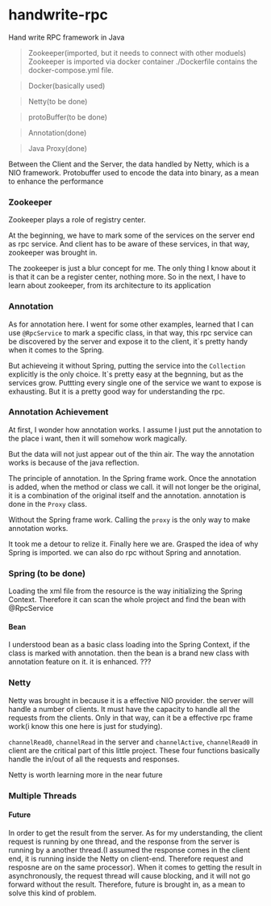 # handwrite-rpc
Hand write RPC framework in Java

>Zookeeper(imported, but it needs to connect with other moduels)
Zookeeper is imported via docker container   ./Dockerfile contains the docker-compose.yml file.

>Docker(basically used)

>Netty(to be done)

>protoBuffer(to be done)

>Annotation(done)

>Java Proxy(done)

Between the Client and the Server, the data handled by Netty, which is a NIO framework.
Protobuffer used to encode the data into binary, as a mean to enhance the performance



### Zookeeper

Zookeeper plays a role of registry center.

At the beginning, we have to mark some of the services on the server end as rpc service. And client has to be aware of these services, in that way, zookeeper was brought in.

The zookeeper is just a blur concept for me.  The only thing I know about it is that it can be a register center, nothing more. So in the next, I have to learn about zookeeper, from its architecture to its application



### Annotation

As for annotation here. I went for some other examples, learned that I can use `@RpcService` to mark a specific class, in that way, this rpc service can be discovered by the server and expose it to the client, it`s pretty handy when it comes to the Spring.

But achieveing it without Spring, putting the service into the `Collection` explicitly is the only choice. It`s pretty easy at the begnning, but as the services grow. Puttting every single one of the service we want to expose is exhausting. But it is a pretty good way for understanding the rpc.



### Annotation Achievement

At first, I wonder how annotation works. I assume I just put the annotation to the place i want, then it will somehow work magically.

But the data will not just appear out of the thin air. The way the annotation works is because of the java reflection.

The principle of annotation. In the Spring frame work. Once the annotation is added, when the method or class we call. it will not longer be the original, it is a combination of the original itself and the annotation. annotation is done in the `Proxy` class.

Without the Spring frame work. Calling the `proxy` is the only way to make annotation works.

It took me a detour to relize it. Finally here we are. Grasped the idea of why Spring is imported. we can also do rpc without Spring and annotation.



### Spring (to be done)

Loading the xml file from the resource is the way initializing the Spring Context. Therefore it can scan the whole project and find the bean with @RpcService



#### Bean

I understood bean as a basic class loading into the Spring Context, if the class is marked with annotation. then the bean is a brand new class with annotation feature on it. it is enhanced. ???



### Netty

Netty was brought in because it is a effective NIO provider. the server will handle a number of clients. It must have the capacity to handle all the requests from the clients. Only in that way, can it be a effective rpc frame work(i know this one here is just for studying).

`channelRead0`, `channelRead` in the server and `channelActive`, `channelRead0` in client are the critical part of this little project. These four functions basically handle the in/out of all the requests and responses.

Netty is worth learning more in the near future



### Multiple Threads

#### Future

In order to get the result from the server. As for my understanding, the client request is running by one thread, and the response from the server is running by a another thread.(I assumed the response comes in the client end, it is running inside the Netty on client-end. Therefore request and resposne are on the same processor). When it comes to getting the result in asynchronously, the request thread will cause blocking, and it will not go forward without the result. Therefore, future is brought in, as a mean to solve this kind of problem.

